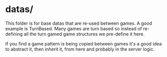 # datas/

This folder is for base datas that are re-used between games. A good example is TurnBased. Many games are turn based so instead of re-defining all the turn gamed game structures we pre-define it here.

If you find a game pattern is being copied between games it's a good idea to abstract it, then inherit it, from here and probably in the server logic.
